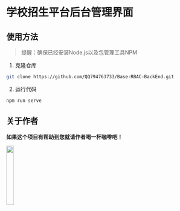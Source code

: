 # 学校招生平台后台管理界面

## 使用方法
> 提醒：确保已经安装Node.js以及包管理工具NPM

1. 克隆仓库

```bash
git clone https://github.com/QQ794763733/Base-RBAC-BackEnd.git
```
2. 运行代码

```bash
npm run serve
```

## 关于作者

**如果这个项目有帮助到您就请作者喝一杯咖啡吧！**

<img src="http://cloud-store.anydevelop.cn/0065B4vHgy1g7mv8zdyvwj3078078jr5.jpg" width="20%"/>